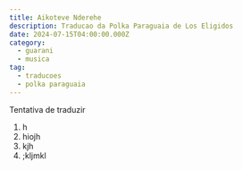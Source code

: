 ```yaml
---
title: Aikoteve Nderehe
description: Traducao da Polka Paraguaia de Los Eligidos
date: 2024-07-15T04:00:00.000Z
category:
  - guarani
  - musica
tag:
  - traducoes
  - polka paraguaia
---
```


Tentativa de traduzir

1. h
2. hiojh
3. kjh
4. ;kljmkl